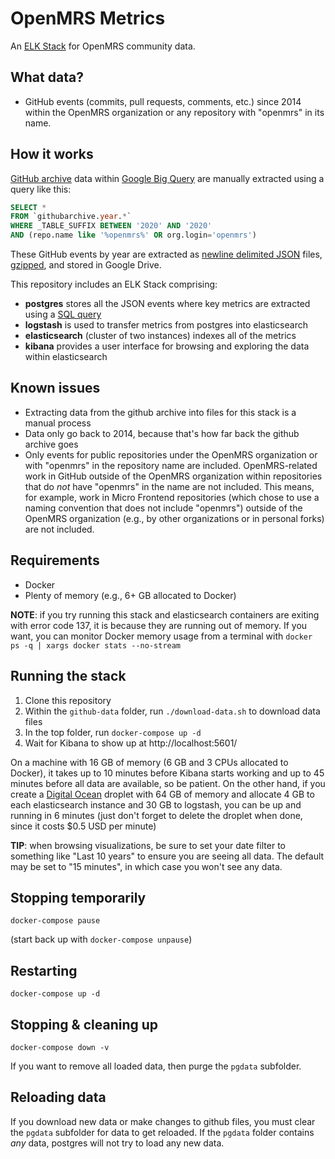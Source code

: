 # OpenMRS Metrics

An [ELK Stack](https://www.elastic.co/what-is/elk-stack) for OpenMRS community data.

## What data?

- GitHub events (commits, pull requests, comments, etc.) since 2014 within the
  OpenMRS organization or any repository with "openmrs" in its name.

## How it works

[GitHub archive](https://www.gharchive.org/) data within
[Google Big Query](https://cloud.google.com/bigquery) are manually extracted using
a query like this:

```sql
SELECT *
FROM `githubarchive.year.*`
WHERE _TABLE_SUFFIX BETWEEN '2020' AND '2020'
AND (repo.name like '%openmrs%' OR org.login='openmrs')
```

These GitHub events by year are extracted as [newline delimited JSON](http://ndjson.org/)
files, [gzipped](https://www.gzip.org/), and stored in Google Drive.

This repository includes an ELK Stack comprising:

- **postgres** stores all the JSON events where key metrics are extracted using
  a [SQL query](postgres/docker-entrypoint-initdb.d/04-metrics.sql)
- **logstash** is used to transfer metrics from postgres into elasticsearch
- **elasticsearch** (cluster of two instances) indexes all of the metrics
- **kibana** provides a user interface for browsing and exploring the data
  within elasticsearch

## Known issues

- Extracting data from the github archive into files for this stack is a manual process
- Data only go back to 2014, because that's how far back the github archive goes
- Only events for public repositories under the OpenMRS organization or with "openmrs" in
  the repository name are included. OpenMRS-related work in GitHub outside of the OpenMRS
  organization within repositories that do _not_ have "openmrs" in the name are not
  included. This means, for example, work in Micro Frontend repositories (which chose
  to use a naming convention that does not include "openmrs") outside of the
  OpenMRS organization (e.g., by other organizations or in personal forks) are not
  included.

## Requirements

- Docker
- Plenty of memory (e.g., 6+ GB allocated to Docker)

**NOTE**: if you try running this stack and elasticsearch containers are exiting with
error code 137, it is because they are running out of memory. If you want, you can monitor
Docker memory usage from a terminal with `docker ps -q | xargs docker stats --no-stream`

## Running the stack

1. Clone this repository
2. Within the `github-data` folder, run `./download-data.sh` to download data files
3. In the top folder, run `docker-compose up -d`
4. Wait for Kibana to show up at http://localhost:5601/

On a machine with 16 GB of memory (6 GB and 3 CPUs allocated to Docker), it takes up
to 10 minutes before Kibana starts working and up to 45 minutes before all data are
available, so be patient. On the other hand, if you create a
[Digital Ocean](https://digitalocean.com) droplet with 64 GB of memory and allocate 4 GB
to each elasticsearch instance and 30 GB to logstash, you can be up and running in 6 minutes
(just don't forget to delete the droplet when done, since it costs \$0.5 USD per minute)

**TIP**: when browsing visualizations, be sure to set your date filter to something like
"Last 10 years" to ensure you are seeing all data. The default may be set to "15
minutes", in which case you won't see any data.

## Stopping temporarily

`docker-compose pause`

(start back up with `docker-compose unpause`)

## Restarting

`docker-compose up -d`

## Stopping & cleaning up

`docker-compose down -v`

If you want to remove all loaded data, then purge the `pgdata` subfolder.

## Reloading data

If you download new data or make changes to github files, you must clear the
`pgdata` subfolder for data to get reloaded. If the `pgdata` folder contains _any_
data, postgres will not try to load any new data.
